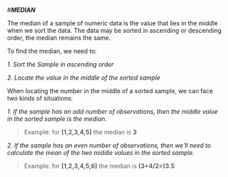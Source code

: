 #***MEDIAN***


The median of a sample of numeric data is the value that lies in the middle when we sort the data. The data may be sorted in ascending or descending order, the median remains the same.

To find the median, we need to:

*1. Sort the Sample in ascending order*

*2. Locate the value in the middle of the sorted sample*


When locating the number in the middle of a sorted sample, we can face two kinds of situations:

*1. If the sample has an odd number of observations, then the middle value in the sorted sample is the median.*

>Example: for **[1,2,3,4,5]** the median is **3**

*2. If the sample has an even number of observations, then we'll need to calculate the mean of the two middle values in the sorted sample.*

>Example: for **[1,2,3,4,5,6]** the median is **(3+4/2=)3.5**